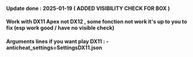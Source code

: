 #### Update done : 2025-01-19 ( ADDED VISIBILITY CHECK FOR BOX )
#### Work with DX11 Apex not DX12 , some fonction not work it's up to you to fix (esp work good / have no visible check)
#### Arguments lines if you want play DX11 : -anticheat_settings=SettingsDX11.json
